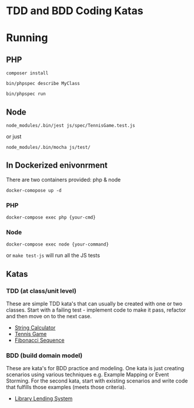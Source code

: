 # TDD and BDD Coding Katas


# Running
## PHP
`composer install`

`bin/phpspec describe MyClass`

`bin/phpspec run`

## Node
`node_modules/.bin/jest js/spec/TennisGame.test.js`

or just

`node_modules/.bin/mocha js/test/`

## In Dockerized enivonrment
There are two containers provided: php & node

`docker-comopose up -d`

### PHP

`docker-compose exec php {your-cmd}`

### Node
`docker-compose exec node {your-command}`


or 
`make test-js` will run all the JS tests


## Katas

### TDD (at class/unit level)

These are simple TDD kata's that can usually be created with one or two classes.
Start with a failing test - implement code to make it pass, refactor and then move on to the next case.

* [String Calculator][kata-string]
* [Tennis Game][kata-tennis]
* [Fibonacci Sequence][kata-fibonacci]

[kata-string]: ./katas/string.md
[kata-fibonacci]: ./katas/fibonacci.md
[kata-tennis]: ./katas/tennis.md


### BDD (build domain model)

These are kata's for BDD practice and modeling. One kata is just creating scenarios using various techniques e.g. Example Mapping or Event Storming.
For the second kata, start with existing scenarios and write code that fulfills those examples (meets those criteria).

* [Library Lending System][kata-library]

[kata-library]: ./katas/library-lending.md
